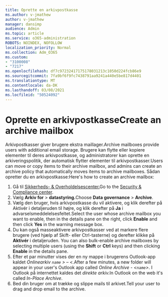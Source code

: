 ```yaml
---
title: Oprette en arkivpostkasse
ms.author: v-jmathew
author: v-jmathew
manager: dansimp
audience: Admin
ms.topic: article
ms.service: o365-administration
ROBOTS: NOINDEX, NOFOLLOW
localization_priority: Normal
ms.collection: Adm_O365
ms.custom:
- "3100008"
- "7217"
ms.openlocfilehash: df7c97232417175178031213c1050d224fcb86e9
ms.sourcegitcommit: 7fa9bf6f9fc7438791aa9241a440e5be817d4401
ms.translationtype: MT
ms.contentlocale: da-DK
ms.lasthandoff: 03/08/2021
ms.locfileid: "50524092"
---
```

# <a name="create-an-archive-mailbox"></a><span data-ttu-id="c4adf-102">Oprette en arkivpostkasse</span><span class="sxs-lookup"><span data-stu-id="c4adf-102">Create an archive mailbox</span></span>

<span data-ttu-id="c4adf-103">Arkivpostkasser giver brugere ekstra maillager.</span><span class="sxs-lookup"><span data-stu-id="c4adf-103">Archive mailboxes provide users with additional email storage.</span></span> <span data-ttu-id="c4adf-104">Brugere kan flytte eller kopiere elementer til deres arkivpostkasse, og administratorer kan oprette en arkiveringspolitik, der automatisk flytter elementer til arkivpostkasser.</span><span class="sxs-lookup"><span data-stu-id="c4adf-104">Users can move or copy items to their archive mailbox, and admins can create an archive policy that automatically moves items to archive mailboxes.</span></span> <span data-ttu-id="c4adf-105">Sådan opretter du en arkivpostkasse:</span><span class="sxs-lookup"><span data-stu-id="c4adf-105">Here's how to create an archive mailbox:</span></span>

1. <span data-ttu-id="c4adf-106">Gå til [Sikkerheds- & Overholdelsescenter.]( https://go.microsoft.com/fwlink/p/?linkid=2077143)</span><span class="sxs-lookup"><span data-stu-id="c4adf-106">Go to the [Security & Compliance center]( https://go.microsoft.com/fwlink/p/?linkid=2077143).</span></span>
2. <span data-ttu-id="c4adf-107">Vælg **Arkiv for**  >  **datastyring.**</span><span class="sxs-lookup"><span data-stu-id="c4adf-107">Choose **Data governance** > **Archive**.</span></span>
3. <span data-ttu-id="c4adf-108">Vælg den bruger, hvis arkivpostkasse du vil aktivere, og  klik derefter på Aktivér i detaljeruden til højre, og klik derefter på **Ja** i advarselsmeddelelsesfeltet.</span><span class="sxs-lookup"><span data-stu-id="c4adf-108">Select the user whose archive mailbox you want to enable, then in the details pane on the right, click **Enable** and then click **Yes** in the warning message box.</span></span>
4. <span data-ttu-id="c4adf-109">Du kan også masseaktivere arkivpostkasser ved at  markere flere brugere (ved hjælp af Skift- eller Ctrl-tasterne) og derefter klikke på **Aktivér** i detaljeruden. </span><span class="sxs-lookup"><span data-stu-id="c4adf-109">You can also bulk-enable archive mailboxes by selecting multiple users (using the **Shift** or **Ctrl** keys) and then clicking **Enable** in the details pane.</span></span>
5. <span data-ttu-id="c4adf-110">Efter et par minutter vises der en ny mappe i brugerens Outlook-app kaldet *Onlinearkiv `name` > – <.*</span><span class="sxs-lookup"><span data-stu-id="c4adf-110">After a few minutes, a new folder will appear in your user's Outlook app called *Online Archive - <`name`>*.</span></span> <span data-ttu-id="c4adf-111">I Outlook på internettet kaldes det *direkte arkiv.*</span><span class="sxs-lookup"><span data-stu-id="c4adf-111">In Outlook on the web it's called *In-Place Archive*.</span></span>
6. <span data-ttu-id="c4adf-112">Bed din bruger om at trække og slippe mails til arkivet.</span><span class="sxs-lookup"><span data-stu-id="c4adf-112">Tell your user to drag and drop email to the archive.</span></span>
